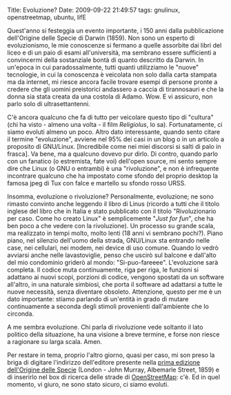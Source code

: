 Title: Evoluzione?
Date:  2009-09-22 21:49:57
tags: gnulinux, openstreetmap, ubuntu, lifE

Quest'anno si festeggia un evento importante, i 150 anni dalla pubblicazione dell'Origine
delle Specie di Darwin (1859). Non sono un esperto di evoluzionismo, le mie
conoscenze si fermano a quelle assorbite dai libri del liceo e di un paio di
esami all'università, ma sembrano essere sufficienti a convincermi della
sostanziale bontà di quanto descritto da Darwin. In un'epoca in cui
paradossalmente, tutti quanti utilizziamo le "nuove" tecnologie, in cui la
conoscenza è veicolata non solo dalla carta stampata ma da internet, mi riesce
ancora facile trovare esempi di persone pronte a credere che gli uomini
preistorici andassero a caccia di tirannosauri e che la donna sia stata creata
da una costola di Adamo. Wow. E vi assicuro, non parlo solo di ultrasettantenni.


C'è ancora qualcuno che fa di tutto per veicolare questo tipo di "cultura"
(chi ha visto - almeno una volta - il film _Religiolus_, lo sa). Fortunatamente,
ci siamo evoluti almeno un poco. Altro dato interessante, quando sento citare
il termine "evoluzione", avviene nel 95% dei casi in un blog o in un articolo
a proposito di GNU/Linux. [Incredibile come nei miei discorsi si salti di palo in
frasca]. Va bene, ma a qualcuno dovevo pur dirlo. Di contro, quando parlo con
un fanatico (o estremista, fate voi) dell'open source, mi sento sempre dire
che Linux (o GNU o entrambi) è una "rivoluzione", e non è infrequente
incontrare qualcuno che ha impostato come sfondo del proprio desktop la famosa
jpeg di Tux con falce e martello su sfondo rosso URSS.


Insomma, evoluzione o rivoluzione? Personalmente, evoluzione; ne sono rimasto
convinto anche leggendo il libro di Linus (ricordo a tutti che il titolo
inglese del libro che in Italia e stato pubblicato con il titolo
"Rivoluzionario per caso. Come ho creato Linux" è semplicemente "_Just for
fun_", che ha ben poco a che vedere con la rivoluzione). Un processo su grande
scala, ma realizzato in tempi molto, molto lenti (18 anni vi sembrano pochi?).
Piano piano, nel silenzio dell'uomo della strada, GNU/Linux sta entrando nelle
case, nei cellulari, nei modem, nei device di uso comune. Quando lo vedrò
avviarsi anche nelle lavastoviglie, penso che uscirò sul balcone e
dall'alto del mio condominio griderò al mondo: "Si-puo-fareeee". L'evoluzione
sarà completa. Il codice muta continuamente, riga per riga, le funzioni si
adattano ai nuovi scopi, porzioni di codice, vengono spostati da un software
all'altro, in una naturale simbiosi, che porta il software ad adattarsi a
tutte le nuove necessità, senza diventare obsoleto. Attenzione, questo per me
è un dato importante: stiamo parlando di un'entità in grado di mutare
continuamente a seconda degli stimoli provenienti dall'ambiente che lo
circonda.


A me sembra evoluzione. Chi parla di rivoluzione vede soltanto il lato
politico della situazione, ha una visione a breve termine, e forse non riesce
a ragionare su larga scala. Amen.


Per restare in tema, proprio l'altro giorno, quasi per caso, mi son preso la briga di digitare
l'indirizzo dell'editore presente nella [prima edizione dell'Origine delle
Specie][1] (London - John Murray, Albemarle Street, 1859) e di inserirlo nel
box di ricerca delle strade di [OpenStreetMap][2]: c'è. Ed in quel momento, vi
giuro, ne sono stato sicuro, ci siamo evoluti.

   [1]: http://en.wikipedia.org/wiki/File:Origin_of_Species_title_page.jpg

   [2]: http://www.openstreetmap.org/
